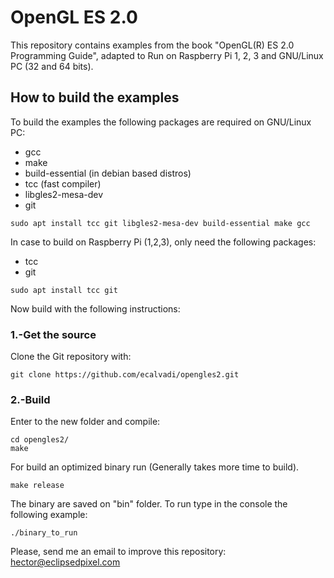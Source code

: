 # OpenGL ES 2.0

This repository contains examples from the book "OpenGL(R) ES 2.0 Programming Guide", adapted to Run on Raspberry Pi 1, 2, 3 and GNU/Linux PC (32 and 64 bits).

## How to build the examples

To build the examples the following packages are required on GNU/Linux PC:

 - gcc
 - make
 - build-essential (in debian based distros)
 - tcc (fast compiler)
 - libgles2-mesa-dev
 - git

~~~
sudo apt install tcc git libgles2-mesa-dev build-essential make gcc
~~~

In case to build on Raspberry Pi (1,2,3), only need the following packages:

 - tcc
 - git

~~~
sudo apt install tcc git
~~~

Now build with the following instructions:

### 1.-Get the source

Clone the Git repository with:

~~~
git clone https://github.com/ecalvadi/opengles2.git
~~~

### 2.-Build

Enter to the new folder and compile:

~~~
cd opengles2/
make
~~~

For build an optimized binary run (Generally takes more time to build).

~~~
make release
~~~

The binary are saved on "bin" folder. To run type in the console the following example:

~~~
./binary_to_run
~~~

Please, send me an email to improve this repository: hector@eclipsedpixel.com 
